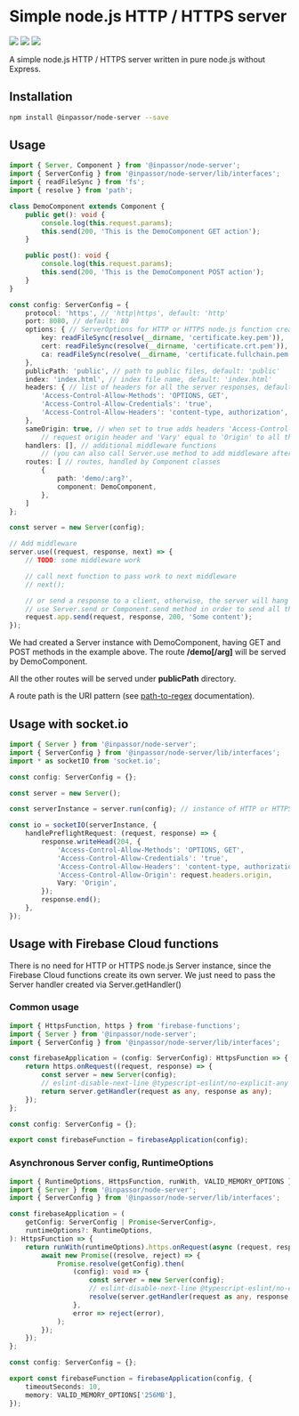 # Simple node.js HTTP / HTTPS server

![](https://img.shields.io/npm/v/@inpassor/node-server.svg?style=flat)
![](https://img.shields.io/github/license/Inpassor/ts-node-server.svg?style=flat-square)
![](https://img.shields.io/npm/dt/@inpassor/node-server.svg?style=flat-square)

A simple node.js HTTP / HTTPS server written in pure node.js without Express.

## Installation
```bash
npm install @inpassor/node-server --save
```

## Usage
```typescript
import { Server, Component } from '@inpassor/node-server';
import { ServerConfig } from '@inpassor/node-server/lib/interfaces';
import { readFileSync } from 'fs';
import { resolve } from 'path';

class DemoComponent extends Component {
    public get(): void {
        console.log(this.request.params);
        this.send(200, 'This is the DemoComponent GET action');
    }

    public post(): void {
        console.log(this.request.params);
        this.send(200, 'This is the DemoComponent POST action');
    }
}

const config: ServerConfig = {
    protocol: 'https', // 'http|https', default: 'http'
    port: 8080, // default: 80
    options: { // ServerOptions for HTTP or HTTPS node.js function createServer, default: {}
        key: readFileSync(resolve(__dirname, 'certificate.key.pem')),
        cert: readFileSync(resolve(__dirname, 'certificate.crt.pem')),
        ca: readFileSync(resolve(__dirname, 'certificate.fullchain.pem')),
    },
    publicPath: 'public', // path to public files, default: 'public'
    index: 'index.html', // index file name, default: 'index.html'
    headers: { // list of headers for all the server responses, default: {}
        'Access-Control-Allow-Methods': 'OPTIONS, GET',
        'Access-Control-Allow-Credentials': 'true',
        'Access-Control-Allow-Headers': 'content-type, authorization',
    },
    sameOrigin: true, // when set to true adds headers 'Access-Control-Allow-Origin' equal to
        // request origin header and 'Vary' equal to 'Origin' to all the server responses
    handlers: [], // additional middleware functions
        // (you can also call Server.use method to add middleware after Server instance created)
    routes: [ // routes, handled by Component classes
        {
            path: 'demo/:arg?',
            component: DemoComponent,
        },
    ]
};

const server = new Server(config);

// Add middleware
server.use((request, response, next) => {
    // TODO: some middleware work

    // call next function to pass work to next middleware
    // next();

    // or send a response to a client, otherwise, the server will hang till timeout
    // use Server.send or Component.send method in order to send all the needed headers defined in the config
    request.app.send(request, response, 200, 'Some content');
});
```

We had created a Server instance with DemoComponent, having GET and POST methods in the example above.
The route **/demo[/arg]** will be served by DemoComponent.

All the other routes will be served under **publicPath** directory.

A route path is the URI pattern (see [path-to-regex](https://github.com/lastuniverse/path-to-regex#readme) documentation).

## Usage with socket.io
```typescript
import { Server } from '@inpassor/node-server';
import { ServerConfig } from '@inpassor/node-server/lib/interfaces';
import * as socketIO from 'socket.io';

const config: ServerConfig = {};

const server = new Server();

const serverInstance = server.run(config); // instance of HTTP or HTTPS node.js Server

const io = socketIO(serverInstance, {
    handlePreflightRequest: (request, response) => {
        response.writeHead(204, {
            'Access-Control-Allow-Methods': 'OPTIONS, GET',
            'Access-Control-Allow-Credentials': 'true',
            'Access-Control-Allow-Headers': 'content-type, authorization',
            'Access-Control-Allow-Origin': request.headers.origin,
            Vary: 'Origin',
        });
        response.end();
    },
});
```

## Usage with Firebase Cloud functions

There is no need for HTTP or HTTPS node.js Server instance, since the Firebase Cloud functions create its own server.
We just need to pass the Server handler created via Server.getHandler()

### Common usage
```typescript
import { HttpsFunction, https } from 'firebase-functions';
import { Server } from '@inpassor/node-server';
import { ServerConfig } from '@inpassor/node-server/lib/interfaces';

const firebaseApplication = (config: ServerConfig): HttpsFunction => {
    return https.onRequest((request, response) => {
        const server = new Server(config);
        // eslint-disable-next-line @typescript-eslint/no-explicit-any
        return server.getHandler(request as any, response as any);
    });
};

const config: ServerConfig = {};

export const firebaseFunction = firebaseApplication(config);
```

### Asynchronous Server config, RuntimeOptions
```typescript
import { RuntimeOptions, HttpsFunction, runWith, VALID_MEMORY_OPTIONS } from 'firebase-functions';
import { Server } from '@inpassor/node-server';
import { ServerConfig } from '@inpassor/node-server/lib/interfaces';

const firebaseApplication = (
    getConfig: ServerConfig | Promise<ServerConfig>,
    runtimeOptions?: RuntimeOptions,
): HttpsFunction => {
    return runWith(runtimeOptions).https.onRequest(async (request, response) => {
        await new Promise((resolve, reject) => {
            Promise.resolve(getConfig).then(
                (config): void => {
                    const server = new Server(config);
                    // eslint-disable-next-line @typescript-eslint/no-explicit-any
                    resolve(server.getHandler(request as any, response as any));
                },
                error => reject(error),
            );
        });
    });
};

const config: ServerConfig = {};

export const firebaseFunction = firebaseApplication(config, {
    timeoutSeconds: 10,
    memory: VALID_MEMORY_OPTIONS['256MB'],
});
```
